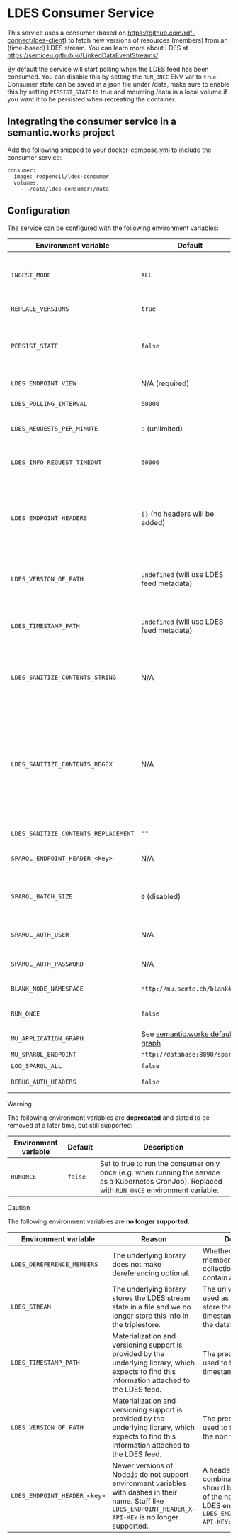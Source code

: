 # LDES Consumer Service

This service uses a consumer (based on  https://github.com/rdf-connect/ldes-client) to fetch new versions of resources (members) from an (time-based) LDES stream.
You can learn more about LDES at https://semiceu.github.io/LinkedDataEventStreams/.

By default the service will start polling when the LDES feed has been consumed. You can disable this by setting the `RUN_ONCE` ENV var to `true`. Consumer state can be saved in a json file under /data, make sure to enable this by setting `PERSIST_STATE` to true and mounting /data in a local volume if you want it to be persisted when recreating the container.

## Integrating the consumer service in a semantic.works project

Add the following snipped to your docker-compose.yml to include the consumer service:

```
consumer:
  image: redpencil/ldes-consumer
  volumes:
    - ./data/ldes-consumer:/data
```


## Configuration

The service can be configured with the following environment variables:

| Environment variable | Default | Description |
|----------------------|---------|-------------|
| `INGEST_MODE` | `ALL` | How the LDES feed should be ingested. Valid options are `ALL` and `MATERIALIZE`. `ALL` will ingest all versioned members as-is and store them in the triplestore. `MATERIALIZE` will store the [materializations of the members](https://semiceu.github.io/LinkedDataEventStreams/#version-materializations). |
| `REPLACE_VERSIONS` | `true` | Whether to remove old versions of a resource when adding a new version or not. |
| `PERSIST_STATE` | `false` | Whether to persist the state of the LDES client. The state is stored as a file in `/data/hostname($LDES_ENDPOINT_VIEW)-state.json`, make sure to mount the data folder to have access to store the state across container rebuilds! |
| `LDES_ENDPOINT_VIEW` | N/A (required) | The view of the LDES endpoint that will be ingested. If not set, the service will not start. |
| `LDES_POLLING_INTERVAL` | `60000` | Number of milliseconds before refetching uncacheable fragments |
| `LDES_REQUESTS_PER_MINUTE` | `0` (unlimited) | How many requests per minutes may be sent to the same host. This is optional, but any passed in value must be a positive number. |
| `LDES_INFO_REQUEST_TIMEOUT` | `60000` | Number of milliseconds to wait on the LDES info at startup of the stream. If the info is not received in time, the process will be terminated. |
| `LDES_ENDPOINT_HEADERS` | `{}` (no headers will be added) | Extra headers that will be added to the requests sent to the LDES endpoint. Recommended syntax:<pre>environment:<br>  LDES_ENDPOINT_HEADERS: ><br>    { "HEADER-NAME": "header-value" } # The leading whitespace is important!</pre> |
| `LDES_VERSION_OF_PATH` | `undefined` (will use LDES feed metadata) | The predicate to be used to find the link to the non version object. If no value is provided and the LDES feed does not provide the metadata, the service will throw an error after starting. |
| `LDES_TIMESTAMP_PATH` | `undefined` (will use LDES feed metadata) | The predicate to be used to find the timestamp of an object. If no value is provided and the LDES feed does not provide the metadata, the service will throw an error after starting. |
| `LDES_SANITIZE_CONTENTS_STRING` | N/A | Optional string to search for in fetched LDES pages and replace with LDES_SANITIZE_CONTENTS_REPLACEMENT. For example, allows the removal of invalid content from triples, which would otherwise cause the parser to throw an exception. |
| `LDES_SANITIZE_CONTENTS_REGEX` | N/A | Optional Regex to search for in fetched LDES pages and replace with LDES_SANITIZE_CONTENTS_REPLACEMENT (ignored if the string form is also passed). For example, allows the removal of invalid content from triples, which would otherwise cause the parser to throw an exception. While this is more flexible than passing a string, it can lead to high memory consumption. Note: special characters need to be escaped for both docker-compose and for node, so to search for `\u` it is necessary to pass `\\\\u` |
| `LDES_SANITIZE_CONTENTS_REPLACEMENT` | `""` | Optional string to replace sanitized strings with. |
| `SPARQL_ENDPOINT_HEADER_<key>` | N/A | A header key-value combination which should be send as part of the headers to the SPARQL endpoint. |
| `SPARQL_BATCH_SIZE` | `0` (disabled) | The amount of triples sent per query, used to work around triplestore query-length limitations. Value must be a non-negative integer. If set to 0, no batching will be applied. |
| `SPARQL_AUTH_USER` | N/A | Optional value to provide a username to be used in a digest auth to be sent to the SPARQL endpoint. |
| `SPARQL_AUTH_PASSWORD` | N/A | Optional value to provide a password to be used in a digest auth to be sent to the SPARQL endpoint. |
| `BLANK_NODE_NAMESPACE` | `http://mu.semte.ch/blank#` | namespace to use for skolemizing blank nodes. |
| `RUN_ONCE` | `false` | Set to true to run the consumer only once, this disables polling. (useful when running the service as a Kubernetes CronJob).
| `MU_APPLICATION_GRAPH` | See [semantic.works default graph](https://github.com/mu-semtech/mu-javascript-template/blob/d3281b8dff24502919a75147f7737b83d4dd724f/Dockerfile#L8) | The graph where the data should be ingested. |
| `MU_SPARQL_ENDPOINT` | `http://database:8890/sparql` | SPARQL endpoint to connect to. |
| `LOG_SPARQL_ALL` | `false` | Log executed SPARQL queries |
| `DEBUG_AUTH_HEADERS` | `false` | Debugging of [mu-authorization](https://github.com/mu-semtech/mu-authorization) access-control related headers |


> [!WARNING]
> The following environment variables are **deprecated** and slated to be removed at a later time, but still supported:

| Environment variable | Default | Description |
|----------------------|---------|-------------|
| `RUNONCE` | `false` | Set to true to run the consumer only once (e.g. when running the service as a Kubernetes CronJob). Replaced with `RUN_ONCE` environment variable. |

> [!CAUTION]
> The following environment variables are **no longer supported**:

| Environment variable | Reason | Description |
|----------------------|--------|-------------|
| `LDES_DEREFERENCE_MEMBERS` | The underlying library does not make dereferencing optional. | Whether to dereference members, because the collection pages do not contain all information. |
| `LDES_STREAM` | The underlying library stores the LDES stream state in a file and we no longer store this info in the triplestore. | The uri which should be used as a subject to store the latest page and timestamp consumed in the database. |
| `LDES_TIMESTAMP_PATH` | Materialization and versioning support is provided by the underlying library, which expects to find this information attached to the LDES feed. | The predicate to be used to find the timestamp of an object. |
| `LDES_VERSION_OF_PATH` | Materialization and versioning support is provided by the underlying library, which expects to find this information attached to the LDES feed.| The predicate to be used to find the link to the non version object. |
| `LDES_ENDPOINT_HEADER_<key>` | Newer versions of Node.js do not support environment variables with dashes in their name. Stuff like `LDES_ENDPOINT_HEADER_X-API-KEY` is no longer supported. | A header key-value combination which should be send as part of the headers to the LDES endpoint. E.g. `LDES_ENDPOINT_HEADER_X-API-KEY: <api_key>`. |
